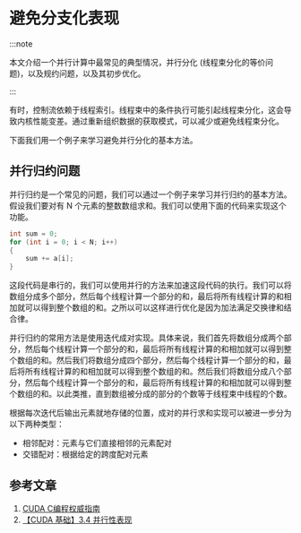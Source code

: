 # 避免分支化表现

:::note

本文介绍一个并行计算中最常见的典型情况，并行分化 (线程束分化的等价问题)，以及规约问题，以及其初步优化。

:::

有时，控制流依赖于线程索引。线程束中的条件执行可能引起线程束分化，这会导致内核性能变差。通过重新组织数据的获取模式，可以减少或避免线程束分化。

下面我们用一个例子来学习避免并行分化的基本方法。

## 并行归约问题

并行归约是一个常见的问题，我们可以通过一个例子来学习并行归约的基本方法。假设我们要对有 N 个元素的整数数组求和。我们可以使用下面的代码来实现这个功能。

```cpp
int sum = 0;
for (int i = 0; i < N; i++)
{
    sum += a[i];
}
```

这段代码是串行的，我们可以使用并行的方法来加速这段代码的执行。我们可以将数组分成多个部分，然后每个线程计算一个部分的和，最后将所有线程计算的和相加就可以得到整个数组的和。之所以可以这样进行优化是因为加法满足交换律和结合律。

并行归约的常用方法是使用迭代成对实现。具体来说，我们首先将数组分成两个部分，然后每个线程计算一个部分的和，最后将所有线程计算的和相加就可以得到整个数组的和。然后我们将数组分成四个部分，然后每个线程计算一个部分的和，最后将所有线程计算的和相加就可以得到整个数组的和。然后我们将数组分成八个部分，然后每个线程计算一个部分的和，最后将所有线程计算的和相加就可以得到整个数组的和。以此类推，直到数组被分成的部分的个数等于线程束中线程的个数。

根据每次迭代后输出元素就地存储的位置，成对的并行求和实现可以被进一步分为以下两种类型：

- 相邻配对：元素与它们直接相邻的元素配对
- 交错配对：根据给定的跨度配对元素

## 参考文章

1. [CUDA C编程权威指南](https://www.baidu.com/s?ie=utf-8&f=8&rsv_bp=1&rsv_idx=1&tn=baidu&wd=CUDA%20C%E7%BC%96%E7%A8%8B%E6%9D%83%E5%A8%81%E6%8C%87%E5%8D%97&fenlei=256&rsv_pq=0xfed4a61a000e3772&rsv_t=0d02lKS%2Blx%2BdvIVO447ej8nu1F1JZ2R2sUUEGNoSYLiNj3M8QV7s%2FscVGcDD&rqlang=en&rsv_enter=1&rsv_dl=tb&rsv_sug3=2&rsv_sug1=2&rsv_sug7=101&rsv_sug2=0&rsv_btype=i&prefixsug=%2526lt%253BUDA%2520%2526lt%253B%25E7%25BC%2596%25E7%25A8%258B%25E6%259D%2583%25E5%25A8%2581%25E6%258C%2587%25E5%258D%2597&rsp=9&inputT=4428&rsv_sug4=4428)
2. [【CUDA 基础】3.4 并行性表现](https://face2ai.com/CUDA-F-3-3-%E5%B9%B6%E8%A1%8C%E6%80%A7%E8%A1%A8%E7%8E%B0/)
